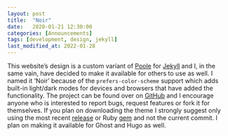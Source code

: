 ```yaml
---
layout: post
title:  "Noir"
date:   2020-01-21 12:30:00
categories: [Announcements]
tags: [development, design, jekyll]
last_modified_at: 2022-01-28
---
```


This website’s design is a custom variant of [Poole](https://github.com/poole/poole) for [Jekyll](https://jekyllrb.com) and I, in the same vain, have decided to make it available for others to use as well. I named it ‘Noir’ because of the `prefers-color-scheme` support which adds built-in light/dark modes for devices and browsers that have added the functionality. The project can be found over on [GitHub](https://github.com/essentialenemy/noir) and I encourage anyone who is interested to report bugs, request features or fork it for themselves. If you plan on downloading the theme I strongly suggest only using the most recent [release](https://github.com/essentialenemy/noir/releases) or Ruby [gem](https://rubygems.org/gems/noir-for-jekyll) and not the current commit. I plan on making it available for Ghost and Hugo as well.
